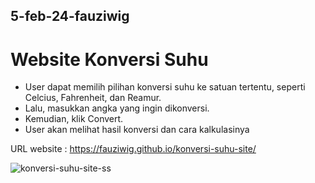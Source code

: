 ## 5-feb-24-fauziwig
# Website Konversi Suhu
- User dapat memilih pilihan konversi suhu ke satuan tertentu, seperti Celcius, Fahrenheit, dan Reamur. 
- Lalu, masukkan angka yang ingin dikonversi. 
- Kemudian, klik Convert. 
- User akan melihat hasil konversi dan cara kalkulasinya

URL website : https://fauziwig.github.io/konversi-suhu-site/
  
![konversi-suhu-site-ss](https://github.com/fauziwig/konversi-suhu-site/assets/101690263/58737d13-bba5-451a-b0f7-c2e17ee7cfd1)

